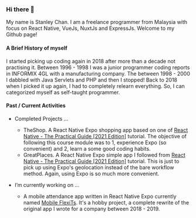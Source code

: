 ### Hi there 👋

My name is Stanley Chan. I am a freelance programmer from Malaysia with focus on React Native, VueJs, NuxtJs and ExpressJs. Welcome to my Github page!

#### A Brief History of myself
I started picking up coding again in 2018 after more than a decade not practising it. Between 1996 - 1998 I was a junior programmer coding reports in INFORMIX 4GL with a manufacturing company. The between 1998 - 2000 I dabbled with Java Servlets and PHP and then I stopped! Back to 2018 when I picked it up again, I had to completely relearn everything. So, I can categorized myself as self-taught programmer.

<!--
**nahcnats/nahcnats** is a ✨ _special_ ✨ repository because its `README.md` (this file) appears on your GitHub profile.

Here are some ideas to get you started:

- 🔭 I’m currently working on ...
- 🌱 I’m currently learning ...
- 👯 I’m looking to collaborate on ...
- 🤔 I’m looking for help with ...
- 💬 Ask me about ...
- 📫 How to reach me: ...
- 😄 Pronouns: ...
- ⚡ Fun fact: ...
-->
#### Past / Current Activities
- Completed Projects ...
  - TheShop. A React Native Expo shopping app based on one of [React Native - The Practical Guide [2021 Edition]](https://www.udemy.com/share/101WauB0QcclpUTXw=/) tutorial. The objective of following this course module was to 1, experience Expo (so convenient) and 2, learn a some good coding habits.
  - GreatPlaces. A React Native Expo simple app I followed from [React Native - The Practical Guide [2021 Edition]](https://www.udemy.com/share/101WauB0QcclpUTXw=/) tutorial. This is just to pick up using Expo's geolocation instead of the bare workflow method. Again, using Expo is so much more convenient.
  
- I’m currently working on ...
  - A mobile attendance app written in React Native Expo currently named [Mobile FlexiTs](https://github.com/nahcnats/mobile-flexits). It's a hobby project, a complete rewrite of the original app I wrote for a company between 2018 - 2019.
